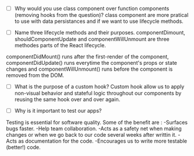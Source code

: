 - [ ] Why would you use class component over function components (removing hooks from the question)?
class component are more pratical to use with data persistances and  if we want to use lifecycle methods.


- [ ] Name three lifecycle methods and their purposes.
componentDimount, shouldComponentUpdate and componentWillUnmount are three methodes parts of the React lifecycle. 

componentDidMount() runs after the first-render of the component, componentDidUpdate() runs everytime the component's props or state changes and componentWillUnmount() runs before the component is removed from the DOM.


- [ ] What is the purpose of a custom hook?
Custom hook allow us to apply non-visual behavior and stateful logic throughout our components by reusing the same hook over and over again.


- [ ] Why is it important to test our apps?

Testing is essential for software quality. Some of the benefit are :
-Surfaces bugs faster.
-Help team collaboration.
-Acts as a safety net when making changes or when we go back to our code several weeks after writtin it.
-Acts as documentation for the code.
-Encourages us to write more testable (better!) code.
